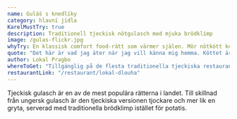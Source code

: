 ```yaml
---
name: Guláš s knedlíky
category: hlavní jídla
KarelMustTry: true
description: Traditionell tjeckisk nötgulasch med mjuka brödklimp
image: /gulas-flickr.jpg
whyTry: En klassisk comfort food-rätt som värmer själen. Mör nötkött kokt långsamt i en rik, kryddig sås med paprika, serverad med fluffiga brödklimp som absorberar alla de underbara smakerna.
quote: "Det här är vad jag äter när jag vill känna mig hemma. Köttet är så mört att det faller isär och såsen är perfekt kryddig."
author: Lokal Pragbo
whereToGet: "Tillgänglig på de flesta traditionella tjeckiska restauranger"
restaurantLink: "/restaurant/lokal-dlouha"
---
```


Tjeckisk gulasch är en av de mest populära rätterna i landet. Till skillnad från ungersk gulasch är den tjeckiska versionen tjockare och mer lik en gryta, serverad med traditionella brödklimp istället för potatis.